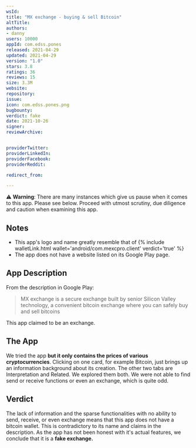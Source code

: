 ```yaml
---
wsId: 
title: "MX exchange - buying & sell Bitcoin"
altTitle: 
authors:
- danny
users: 10000
appId: com.edss.pones
released: 2021-04-29
updated: 2021-04-29
version: "1.0"
stars: 3.8
ratings: 36
reviews: 15
size: 3.3M
website: 
repository: 
issue: 
icon: com.edss.pones.png
bugbounty: 
verdict: fake
date: 2021-10-26
signer: 
reviewArchive:


providerTwitter: 
providerLinkedIn: 
providerFacebook: 
providerReddit: 

redirect_from:

---
```



⚠️ **Warning**: There are many instances which give us pause when it comes to this app. Please see below. Proceed with utmost scrutiny, due diligence and caution when examining this app. 

## Notes

- This app's logo and name greatly resemble that of {% include walletLink.html wallet='android/com.mexcpro.client' verdict='true' %}
- The app does not have a website listed on its Google Play page.

## App Description

From the description in Google Play:

> MX exchange is a secure exchange built by senior Silicon Valley technology, a convenient bitcoin exchange where you can safely buy and sell bitcoins

This app claimed to be an exchange.

## The App

We tried the app **but it only contains the prices of various cryptocurrencies**. Clicking on one card, for example Bitcoin, just brings up an information background about its creation. The other two tabs are Interpretation and Related. We explored them both. We were not able to find send or receive functions or even an exchange, which is quite odd.

## Verdict

The lack of information and the sparse functionalities with no ability to send, receive, or even exchange means that this app does not have a bitcoin wallet. This is contradictory to its name and claims in the description. As the app has not been honest with it's actual features, we conclude that it is a **fake exchange.**
